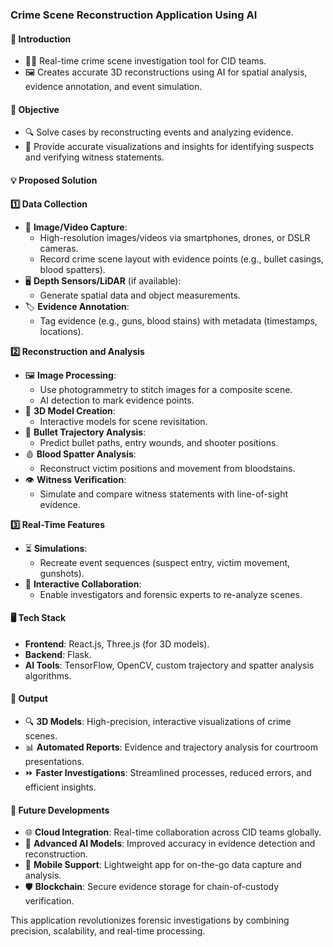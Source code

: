 ### Crime Scene Reconstruction Application Using AI  

#### 🌟 **Introduction**  
- 🕵️‍♂️ Real-time crime scene investigation tool for CID teams.  
- 🖼️ Creates accurate 3D reconstructions using AI for spatial analysis, evidence annotation, and event simulation.  

#### 🎯 **Objective**  
- 🔍 Solve cases by reconstructing events and analyzing evidence.  
- 🧩 Provide accurate visualizations and insights for identifying suspects and verifying witness statements.  

#### 💡 **Proposed Solution**  

**1️⃣ Data Collection**  
- 📸 **Image/Video Capture**:  
  - High-resolution images/videos via smartphones, drones, or DSLR cameras.  
  - Record crime scene layout with evidence points (e.g., bullet casings, blood spatters).  
- 🖥️ **Depth Sensors/LiDAR** (if available):  
  - Generate spatial data and object measurements.  
- 🏷️ **Evidence Annotation**:  
  - Tag evidence (e.g., guns, blood stains) with metadata (timestamps, locations).  

**2️⃣ Reconstruction and Analysis**  
- 🖼️ **Image Processing**:  
  - Use photogrammetry to stitch images for a composite scene.  
  - AI detection to mark evidence points.  
- 🎥 **3D Model Creation**:  
  - Interactive models for scene revisitation.  
- 🔫 **Bullet Trajectory Analysis**:  
  - Predict bullet paths, entry wounds, and shooter positions.  
- 🩸 **Blood Spatter Analysis**:  
  - Reconstruct victim positions and movement from bloodstains.  
- 👁️ **Witness Verification**:  
  - Simulate and compare witness statements with line-of-sight evidence.  

**3️⃣ Real-Time Features**  
- ⏳ **Simulations**:  
  - Recreate event sequences (suspect entry, victim movement, gunshots).  
- 🤝 **Interactive Collaboration**:  
  - Enable investigators and forensic experts to re-analyze scenes.  

#### 🖥️ **Tech Stack**  
- **Frontend**: React.js, Three.js (for 3D models).  
- **Backend**: Flask.  
- **AI Tools**: TensorFlow, OpenCV, custom trajectory and spatter analysis algorithms.  

#### 🚀 **Output**  
- 🔍 **3D Models**: High-precision, interactive visualizations of crime scenes.  
- 📊 **Automated Reports**: Evidence and trajectory analysis for courtroom presentations.  
- ⏩ **Faster Investigations**: Streamlined processes, reduced errors, and efficient insights.  

#### 🌟 **Future Developments**  
- 🌐 **Cloud Integration**: Real-time collaboration across CID teams globally.  
- 🤖 **Advanced AI Models**: Improved accuracy in evidence detection and reconstruction.  
- 📱 **Mobile Support**: Lightweight app for on-the-go data capture and analysis.  
- 🛡️ **Blockchain**: Secure evidence storage for chain-of-custody verification.  

This application revolutionizes forensic investigations by combining precision, scalability, and real-time processing.
